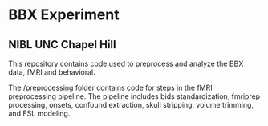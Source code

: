 # BBX Experiment
## NIBL UNC Chapel Hill  

This repository contains code used to preprocess and analyze the BBX data, fMRI and behavioral. 

The [/preprocessing]() folder contains code for steps in the fMRI preprocessing pipeline. The pipeline includes bids standardization, fmriprep processing, onsets, confound extraction, skull stripping, volume trimming, and FSL modeling. 

